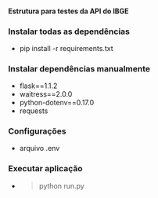 #### Estrutura para testes da API do IBGE

### Instalar todas as dependências
* pip install -r requirements.txt

### Instalar dependências manualmente
* flask==1.1.2
* waitress==2.0.0
* python-dotenv==0.17.0
* requests

### Configurações
* arquivo .env

### Executar aplicação
* > python run.py
